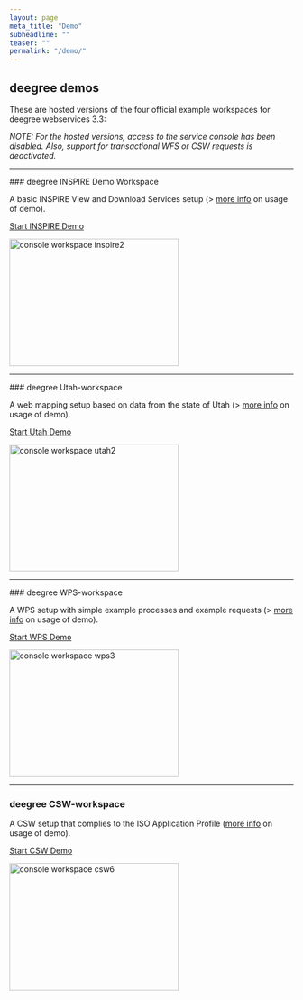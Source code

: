 ```yaml
---
layout: page
meta_title: "Demo"
subheadline: ""
teaser: ""
permalink: "/demo/"
---
```


## deegree demos

These are hosted versions of the four official example workspaces for deegree webservices 3.3:

<em>NOTE: For the hosted versions, access to the service console has been disabled. Also, support for transactional WFS or CSW requests is deactivated.</em>

<hr>
### deegree INSPIRE Demo Workspace

A basic INSPIRE View and Download Services setup (&gt; <a href="http://download.deegree.org/documentation/3.3.20/html/lightly.html#example-workspace-1-inspire-network-services" target="_blank" rel="noopener noreferrer">more info</a>&nbsp;on usage of demo).

<p class="btn"><a href="http://demo.deegree.org/inspire-workspace/" target="_blank" rel="noopener noreferrer">Start INSPIRE Demo</a></p>

<p><img src="{{ site.urlimg }}/console_workspace_inspire2.jpg" alt="console workspace inspire2" width="300" height="226"></p>

<hr>
### deegree Utah-workspace

A web mapping setup based on data from the state of Utah (&gt; <a href="http://download.deegree.org/documentation/3.3.20/html/lightly.html#example-workspace-2-utah-webmapping-services" target="_blank" rel="noopener noreferrer">more info</a>&nbsp;on usage of demo).

<p class="btn"><a href="http://demo.deegree.org/utah-workspace/" target="_blank" rel="noopener noreferrer">Start Utah Demo</a>&nbsp;</p>

<p><img src="{{ site.urlimg }}/console_workspace_utah2.jpg" alt="console workspace utah2" width="300" height="225"></p>

<hr>
### deegree WPS-workspace

A WPS setup with simple example processes and example requests (&gt;&nbsp;<a href="http://download.deegree.org/documentation/3.3.20/html/lightly.html#example-workspace-4-web-processing-service-demo" target="_blank" rel="noopener noreferrer">more info</a>&nbsp;on usage of demo).

<p class="btn"><a href="http://demo.deegree.org/wps-workspace/" target="_blank" rel="noopener noreferrer">Start WPS Demo</a></p>

<img src="{{ site.urlimg }}/console_workspace_wps3.jpg" alt="console workspace wps3" width="300" height="226">

<hr>

### deegree CSW-workspace

A CSW setup that complies to the ISO Application Profile (<a href="http://download.deegree.org/documentation/3.3.20/html/lightly.html#example-workspace-3-an-iso-catalogue-service-setup" target="_blank" rel="noopener noreferrer">more info</a>&nbsp;on usage of demo).

<p class="btn"><a href="http://demo.deegree.org/csw-workspace/" target="_blank" rel="noopener noreferrer">Start CSW Demo</a></p>

<img src="{{ site.urlimg }}/console_workspace_csw6.jpg" alt="console workspace csw6" width="300" height="226">